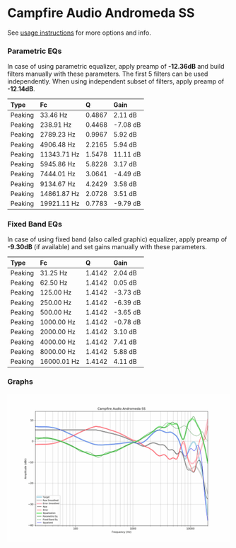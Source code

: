 # Campfire Audio Andromeda SS
See [usage instructions](https://github.com/jaakkopasanen/AutoEq#usage) for more options and info.

### Parametric EQs
In case of using parametric equalizer, apply preamp of **-12.36dB** and build filters manually
with these parameters. The first 5 filters can be used independently.
When using independent subset of filters, apply preamp of **-12.14dB**.

| Type    | Fc          |      Q | Gain     |
|:--------|:------------|:-------|:---------|
| Peaking | 33.46 Hz    | 0.4867 | 2.11 dB  |
| Peaking | 238.91 Hz   | 0.4468 | -7.08 dB |
| Peaking | 2789.23 Hz  | 0.9967 | 5.92 dB  |
| Peaking | 4906.48 Hz  | 2.2165 | 5.94 dB  |
| Peaking | 11343.71 Hz | 1.5478 | 11.11 dB |
| Peaking | 5945.86 Hz  | 5.8228 | 3.17 dB  |
| Peaking | 7444.01 Hz  | 3.0641 | -4.49 dB |
| Peaking | 9134.67 Hz  | 4.2429 | 3.58 dB  |
| Peaking | 14861.87 Hz | 2.0728 | 3.51 dB  |
| Peaking | 19921.11 Hz | 0.7783 | -9.79 dB |

### Fixed Band EQs
In case of using fixed band (also called graphic) equalizer, apply preamp of **-9.30dB**
(if available) and set gains manually with these parameters.

| Type    | Fc          |      Q | Gain     |
|:--------|:------------|:-------|:---------|
| Peaking | 31.25 Hz    | 1.4142 | 2.04 dB  |
| Peaking | 62.50 Hz    | 1.4142 | 0.05 dB  |
| Peaking | 125.00 Hz   | 1.4142 | -3.73 dB |
| Peaking | 250.00 Hz   | 1.4142 | -6.39 dB |
| Peaking | 500.00 Hz   | 1.4142 | -3.65 dB |
| Peaking | 1000.00 Hz  | 1.4142 | -0.78 dB |
| Peaking | 2000.00 Hz  | 1.4142 | 3.10 dB  |
| Peaking | 4000.00 Hz  | 1.4142 | 7.41 dB  |
| Peaking | 8000.00 Hz  | 1.4142 | 5.88 dB  |
| Peaking | 16000.01 Hz | 1.4142 | 4.11 dB  |

### Graphs
![](./Campfire%20Audio%20Andromeda%20SS.png)